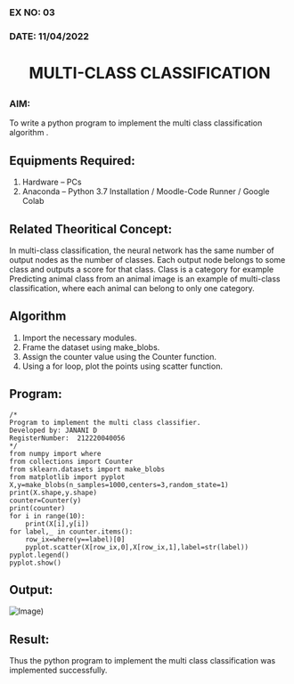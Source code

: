 ### EX NO: 03
### DATE: 11/04/2022
# <p align= "center">MULTI-CLASS CLASSIFICATION</p>
### AIM:
To write a python program to implement the multi class classification algorithm .

## Equipments Required:
1. Hardware – PCs
2. Anaconda – Python 3.7 Installation / Moodle-Code Runner / Google Colab

## Related Theoritical Concept:
In multi-class classification, the neural network has the same number of output nodes as the number of classes. Each output node belongs to some class and outputs a score for that class. Class is a category for example Predicting animal class from an animal image is an example of multi-class classification, where each animal can belong to only one category.



## Algorithm
1. Import the necessary modules.
2. Frame the dataset using make_blobs.
3. Assign the counter value using the Counter function.
4. Using a for loop, plot the points using scatter function.

## Program:
```
/*
Program to implement the multi class classifier.
Developed by: JANANI D
RegisterNumber:  212220040056
*/
from numpy import where
from collections import Counter
from sklearn.datasets import make_blobs
from matplotlib import pyplot
X,y=make_blobs(n_samples=1000,centers=3,random_state=1)
print(X.shape,y.shape)
counter=Counter(y)
print(counter)
for i in range(10):
    print(X[i],y[i])
for label,_ in counter.items():
    row_ix=where(y==label)[0]
    pyplot.scatter(X[row_ix,0],X[row_ix,1],label=str(label))
pyplot.legend()
pyplot.show()
```

## Output:
![Image)](https://user-images.githubusercontent.com/86832944/170854553-b79d3701-00c8-4aa1-8fb7-4f609915590e.png)


## Result:
Thus the python program to implement the multi class classification was implemented successfully.
